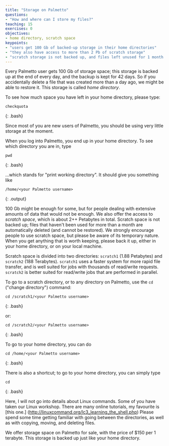 ```yaml
---
title: "Storage on Palmetto"
questions:
- "How and where can I store my files?"
teaching: 15
exercises: 0
objectives:
- home directory, scratch space
keypoints:
- "users get 100 Gb of backed-up storage in their home directories"
- "they also have access to more than 2 Pb of scratch storage"
- "scratch storage is not backed up, and files left unused for 1 month are deleted"
---
```


Every Palmetto user gets 100 Gb of storage space; this storage is backed up at the end of every day, and the backup is kept for 42 days. So if you accidentally delete a file that was created more than a day ago, we might be able to restore it. This storage is called *home directory*.

To see how much space you have left in your home directory, please type:

~~~
checkquota
~~~
{: .bash}

Since most of you are new users of Palmetto, you should be using very little storage at the moment.

When you log into Palmetto, you end up in your home directory. To see which directory you are in, type 

~~~
pwd
~~~
{: .bash}

...which stands for "print working directory". It should give you something like

~~~
/home/<your Palmetto username>
~~~
{: .output}

100 Gb might be enough for some, but for people dealing with extensive amounts of data that would not be enough. We also offer the access to *scratch space*, which is about 2++ Petabytes in total. Scratch space is not backed up; files that haven't been used for more than a month are automatically deleted (and cannot be restored). We strongly encourage people to use scratch space, but please be aware of its temporary nature. When you get anything that is worth keeping, please back it up, either in your home directory, or on your local machine.

Scratch space is divided into two directories: `scratch1` (1.88 Petabytes) and `scratch2` (188 Terabytes). `scratch1` uses a faster system for more rapid file transfer, and is well suited for jobs with thousands of read/write requests. `scratch2` is better suited for read/write jobs that are performed in parallel.

To go to a scratch directory, or to any directory on Palmetto, use the `cd` ("change directory") command:

~~~
cd /scratch1/<your Palmetto username>
~~~
{: .bash}
 

or:

~~~
cd /scratch2/<your Palmetto username>
~~~
{: .bash}

To go to your home directory, you can do

~~~
cd /home/<your Palmetto username>
~~~
{: .bash}

There is also a shortcut; to go to your home directory, you can simply type

~~~
cd
~~~
{: .bash}

Here, I will not go into details about Linux commands. Some of you have taken our Linux workshop. There are many online tutorials, my favourite is [this one.] (http://linuxcommand.org/lc3_learning_the_shell.php) Please spend some time getting familiar with going between the directories, as well as with copying, moving, and deleting files.

We offer storage space on Palmetto for sale, with the price of $150 per 1 terabyte. This storage is backed up just like your home directory.
